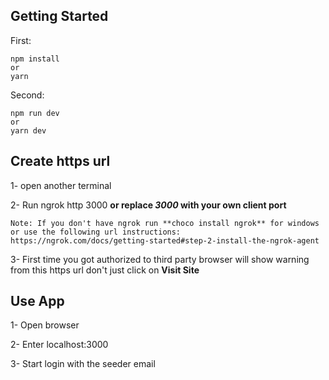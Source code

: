 ## Getting Started

  First:
    
    npm install
    or
    yarn
    
  Second:
  
    npm run dev
    or
    yarn dev

## Create https url

  1- open another terminal
  
  2- Run ngrok http 3000 **or replace _3000_ with your own client port**

    Note: If you don't have ngrok run **choco install ngrok** for windows or use the following url instructions:
    https://ngrok.com/docs/getting-started#step-2-install-the-ngrok-agent

  3- First time you got authorized to third party browser will show warning from this https url don't just click on **Visit Site**

## Use App

  1- Open browser
  
  2- Enter localhost:3000
  
  3- Start login with the seeder email
